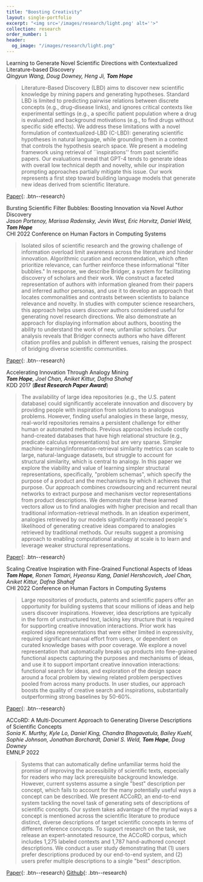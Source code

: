```yaml
---
title: "Boosting Creativity"
layout: single-portfolio
excerpt: "<img src='/images/research/light.png' alt=''>"
collection: research
order_number: 1
header: 
  og_image: "/images/research/light.png"
---
```


Learning to Generate Novel Scientific Directions with Contextualized Literature-based Discovery
<br>
_Qingyun Wang, Doug Downey, Heng Ji, **Tom Hope**_<br>

> Literature-Based Discovery (LBD) aims to discover new scientific knowledge by mining papers and generating hypotheses. Standard LBD is limited to predicting pairwise relations between discrete concepts (e.g., drug-disease links), and ignores critical contexts like experimental settings (e.g., a specific patient population where a drug is evaluated) and background motivations (e.g., to find drugs without specific side effects). We address these limitations with a novel formulation of contextualized-LBD (C-LBD): generating scientific hypotheses in natural language, while grounding them in a context that controls the hypothesis search space. We present a modeling framework using retrieval of ``inspirations'' from past scientific papers. Our evaluations reveal that GPT-4 tends to generate ideas with overall low technical depth and novelty, while our inspiration prompting approaches partially mitigate this issue. Our work represents a first step toward building language models that generate new ideas derived from scientific literature.

[Paper](https://arxiv.org/abs/2305.14259){: .btn--research}


Bursting Scientific Filter Bubbles: Boosting Innovation via Novel Author Discovery
<br>
_Jason Portenoy, Marissa Radensky, Jevin West, Eric Horvitz, Daniel Weld, **Tom Hope**_<br>
CHI 2022 Conference on Human Factors in Computing Systems

> Isolated silos of scientific research and the growing challenge of information overload limit awareness across the literature and hinder innovation. Algorithmic curation and recommendation, which often prioritize relevance, can further reinforce these informational "filter bubbles." In response, we describe Bridger, a system for facilitating discovery of scholars and their work. We construct a faceted representation of authors with information gleaned from their papers and inferred author personas, and use it to develop an approach that locates commonalities and contrasts between scientists to balance relevance and novelty. In studies with computer science researchers, this approach helps users discover authors considered useful for generating novel research directions. We also demonstrate an approach for displaying information about authors, boosting the ability to understand the work of new, unfamiliar scholars. Our analysis reveals that Bridger connects authors who have different citation profiles and publish in different venues, raising the prospect of bridging diverse scientific communities.

[Paper](https://arxiv.org/abs/2108.05669){: .btn--research}


Accelerating Innovation Through Analogy Mining
<br>
_**Tom Hope**, Joel Chan, Aniket Kittur, Dafna Shahaf_<br>
KDD 2017 (**_Best Research Paper Award_**)

> The availability of large idea repositories (e.g., the U.S. patent database) could significantly accelerate innovation and discovery by providing people with inspiration from solutions to analogous problems. However, finding useful analogies in these large, messy, real-world repositories remains a persistent challenge for either human or automated methods. Previous approaches include costly hand-created databases that have high relational structure (e.g., predicate calculus representations) but are very sparse. Simpler machine-learning/information-retrieval similarity metrics can scale to large, natural-language datasets, but struggle to account for structural similarity, which is central to analogy. In this paper we explore the viability and value of learning simpler structural representations, specifically, "problem schemas", which specify the purpose of a product and the mechanisms by which it achieves that purpose. Our approach combines crowdsourcing and recurrent neural networks to extract purpose and mechanism vector representations from product descriptions. We demonstrate that these learned vectors allow us to find analogies with higher precision and recall than traditional information-retrieval methods. In an ideation experiment, analogies retrieved by our models significantly increased people's likelihood of generating creative ideas compared to analogies retrieved by traditional methods. Our results suggest a promising approach to enabling computational analogy at scale is to learn and leverage weaker structural representations.

[Paper](https://arxiv.org/abs/1706.05585){: .btn--research}

Scaling Creative Inspiration with Fine-Grained Functional Aspects of Ideas
<br>
_**Tom Hope**, Ronen Tamari, Hyeonsu Kang, Daniel Hershcovich, Joel Chan, Aniket Kittur, Dafna Shahaf_<br>
CHI 2022 Conference on Human Factors in Computing Systems

> Large repositories of products, patents and scientific papers offer an opportunity for building systems that scour millions of ideas and help users discover inspirations. However, idea descriptions are typically in the form of unstructured text, lacking key structure that is required for supporting creative innovation interactions. Prior work has explored idea representations that were either limited in expressivity, required significant manual effort from users, or dependent on curated knowledge bases with poor coverage. We explore a novel representation that automatically breaks up products into fine-grained functional aspects capturing the purposes and mechanisms of ideas, and use it to support important creative innovation interactions: functional search for ideas, and exploration of the design space around a focal problem by viewing related problem perspectives pooled from across many products. In user studies, our approach boosts the quality of creative search and inspirations, substantially outperforming strong baselines by 50-60%.

[Paper](https://arxiv.org/abs/2102.09761){: .btn--research}


ACCoRD: A Multi-Document Approach to Generating Diverse Descriptions of Scientific Concepts<br>
_Sonia K. Murthy, Kyle Lo, Daniel King, Chandra Bhagavatula, Bailey Kuehl, Sophie Johnson, Jonathan Borchardt, Daniel S. Weld, **Tom Hope**, Doug Downey_
<br>
EMNLP 2022

> Systems that can automatically define unfamiliar terms hold the promise of improving the accessibility of scientific texts, especially for readers who may lack prerequisite background knowledge. However, current systems assume a single "best" description per concept, which fails to account for the many potentially useful ways a concept can be described. We present ACCoRD, an end-to-end system tackling the novel task of generating sets of descriptions of scientific concepts. Our system takes advantage of the myriad ways a concept is mentioned across the scientific literature to produce distinct, diverse descriptions of target scientific concepts in terms of different reference concepts. To support research on the task, we release an expert-annotated resource, the ACCoRD corpus, which includes 1,275 labeled contexts and 1,787 hand-authored concept descriptions. We conduct a user study demonstrating that (1) users prefer descriptions produced by our end-to-end system, and (2) users prefer multiple descriptions to a single "best" description.

[Paper](https://arxiv.org/abs/2205.06982){: .btn--research} [Github](https://github.com/allenai/ACCoRD){: .btn--research}

